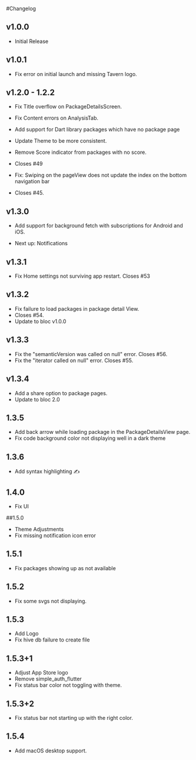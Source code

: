 #Changelog
## v1.0.0
- Initial Release

## v1.0.1
- Fix error on initial launch and missing Tavern logo.

## v1.2.0 - 1.2.2
- Fix Title overflow on PackageDetailsScreen. 

- Fix Content errors on AnalysisTab.

- Add support for Dart library packages which have no package page

- Update Theme to be more consistent.

- Remove Score indicator from packages with no score.
- Closes #49

- Fix: Swiping on the pageView does not update the index on the bottom navigation bar
- Closes #45.

## v1.3.0 
- Add support for background fetch with subscriptions for Android and iOS.

- Next up: Notifications

## v1.3.1
- Fix Home settings not surviving app restart. Closes #53
 
## v1.3.2

- Fix failure to load packages in package detail View.
- Closes #54.
- Update to bloc v1.0.0

## v1.3.3
- Fix the "semanticVersion was called on null" error. Closes #56.
- Fix the "iterator called on null" error. Closes #55.

## v1.3.4
- Add a share option to package pages.
- Update to bloc 2.0

## 1.3.5
- Add back arrow while loading package in the PackageDetailsView page.
- Fix code background color not displaying well in a dark theme

## 1.3.6

- Add syntax highlighting ✍️

## 1.4.0
- Fix UI 

##1.5.0
- Theme Adjustments
- Fix missing notification icon error

## 1.5.1
- Fix packages showing up as not available

## 1.5.2
- Fix some svgs not displaying.

## 1.5.3
- Add Logo
- Fix hive db failure to create file

## 1.5.3+1
- Adjust App Store logo
- Remove simple_auth_flutter
- Fix status bar color not toggling with theme.

## 1.5.3+2
- Fix status bar not starting up with the right color.

## 1.5.4
- Add macOS desktop support.